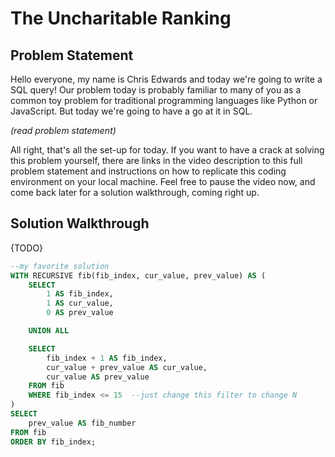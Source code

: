 # The Uncharitable Ranking

## Problem Statement
Hello everyone, my name is Chris Edwards and today we're going to write a SQL
query! Our problem today is probably familiar to many of you as a common toy problem
for traditional programming languages like Python or JavaScript. But today we're
going to have a go at it in SQL.

*(read problem statement)*

All right, that's all the set-up for today. If you want to have a crack at solving this problem
yourself, there are links in the video description to this full problem statement and
instructions on how to replicate this coding environment on your local machine. Feel free to
pause the video now, and come back later for a solution walkthrough, coming right up.


## Solution Walkthrough
{TODO}

```sql
--my favorite solution
WITH RECURSIVE fib(fib_index, cur_value, prev_value) AS (
    SELECT
        1 AS fib_index,
        1 AS cur_value,
        0 AS prev_value

    UNION ALL

	SELECT
        fib_index + 1 AS fib_index,
        cur_value + prev_value AS cur_value,
        cur_value AS prev_value
    FROM fib
    WHERE fib_index <= 15  --just change this filter to change N
)
SELECT
    prev_value AS fib_number
FROM fib
ORDER BY fib_index;
```